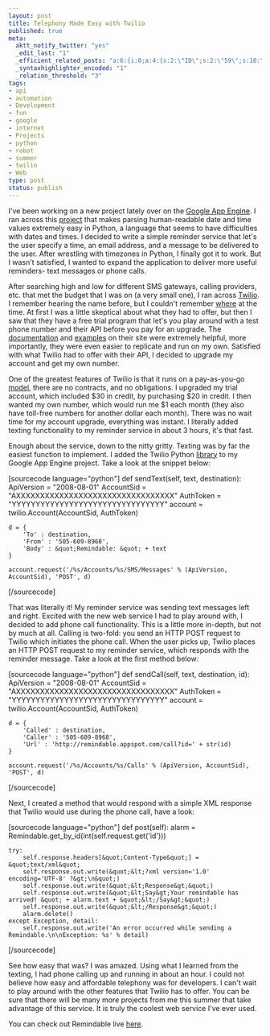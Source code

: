 ```yaml
--- 
layout: post
title: Telephony Made Easy with Twilio
published: true
meta: 
  aktt_notify_twitter: "yes"
  _edit_last: "1"
  _efficient_related_posts: "a:6:{i:0;a:4:{s:2:\"ID\";s:2:\"59\";s:10:\"post_title\";s:48:\"How To Geolocate Users by IP Address or Zip Code\";s:7:\"matches\";s:1:\"5\";s:9:\"permalink\";s:80:\"http://mbmccormick.com/2010/10/how-to-geolocate-users-by-ip-address-or-zip-code/\";}i:1;a:4:{s:2:\"ID\";s:2:\"75\";s:10:\"post_title\";s:63:\"Reading Phone Numbers, Access Codes with Twilio's Speech Engine\";s:7:\"matches\";s:1:\"4\";s:9:\"permalink\";s:93:\"http://mbmccormick.com/2010/12/reading-phone-numbers-access-codes-with-twilios-speech-engine/\";}i:2;a:4:{s:2:\"ID\";s:2:\"14\";s:10:\"post_title\";s:48:\"Creating a Twitter Robot using Google App Engine\";s:7:\"matches\";s:1:\"4\";s:9:\"permalink\";s:79:\"http://mbmccormick.com/2010/03/creating-a-twitter-robot-with-google-app-engine/\";}i:3;a:4:{s:2:\"ID\";s:3:\"145\";s:10:\"post_title\";s:50:\"Early Look at Mojito: Mint.com for Windows Phone 7\";s:7:\"matches\";s:1:\"3\";s:9:\"permalink\";s:81:\"http://mbmccormick.com/2011/08/early-look-at-mojito-mint-com-for-windows-phone-7/\";}i:4;a:4:{s:2:\"ID\";s:3:\"142\";s:10:\"post_title\";s:48:\"Optical Character Recognition on Windows Phone 7\";s:7:\"matches\";s:1:\"3\";s:9:\"permalink\";s:84:\"http://mbmccormick.com/2011/08/optical-character-recognition-ocr-on-windows-phone-7/\";}i:5;a:4:{s:2:\"ID\";s:2:\"87\";s:10:\"post_title\";s:55:\"How I Launched 4sqtransit in Two Weeks on Windows Azure\";s:7:\"matches\";s:1:\"3\";s:9:\"permalink\";s:87:\"http://mbmccormick.com/2011/04/how-i-launched-4sqtransit-in-two-weeks-on-windows-azure/\";}}"
  _syntaxhighlighter_encoded: "1"
  _relation_threshold: "3"
tags: 
- api
- automation
- Development
- fun
- google
- internet
- Projects
- python
- robot
- summer
- twilio
- Web
type: post
status: publish
---
```

I've been working on a new project lately over on the <a href="http://code.google.com/appengine/" target="_blank">Google App Engine</a>. I ran across this <a href="http://code.google.com/p/parsedatetime/" target="_blank">project</a> that makes parsing human-readable date and time values extremely easy in Python, a language that seems to have difficulties with dates and times. I decided to write a simple reminder service that let's the user specify a time, an email address, and a message to be delivered to the user. After wrestling with timezones in Python, I finally got it to work. But I wasn't satisfied, I wanted to expand the application to deliver more useful reminders- text messages or phone calls.

After searching high and low for different SMS gateways, calling providers, etc. that met the budget that I was on (a very small one), I ran across <a href="http://www.twilio.com/" target="_blank">Twilio</a>. I remember hearing the name before, but I couldn't remember <a href="http://techcrunch.com/2010/02/09/twilio-sms-api/" target="_blank">where</a> at the time. At first I was a little skeptical about what they had to offer, but then I saw that they have a free trial program that let's you play around with a test phone number and their API before you pay for an upgrade. The <a href="http://www.twilio.com/docs/index" target="_blank">documentation</a> and <a href="http://www.twilio.com/docs/howto/" target="_blank">examples</a> on their site were extremely helpful, more importantly, they were even easier to replicate and run on my own. Satisfied with what Twilio had to offer with their API, I decided to upgrade my account and get my own number.

One of the greatest features of Twilio is that it runs on a pay-as-you-go <a href="http://www.twilio.com/pricing-signup" target="_blank">model</a>, there are no contracts, and no obligations. I upgraded my trial account, which included $30 in credit, by purchasing $20 in credit. I then wanted my own number, which would run me $1 each month (they also have toll-free numbers for another dollar each month). There was no wait time for my account upgrade, everything was instant. I literally added texting functionality to my reminder service in about 3 hours, it's that fast.

Enough about the service, down to the nitty gritty. Texting was by far the easiest function to implement. I added the Twilio Python <a href="http://www.twilio.com/docs/libraries/" target="_blank">library</a> to my Google App Engine project. Take a look at the snippet below:

[sourcecode language="python"]
def sendText(self, text, destination):
    ApiVersion = &quot;2008-08-01&quot;
    AccountSid = &quot;AXXXXXXXXXXXXXXXXXXXXXXXXXXXXXXXXX&quot;
    AuthToken = &quot;YYYYYYYYYYYYYYYYYYYYYYYYYYYYYYYY&quot;
    account = twilio.Account(AccountSid, AuthToken)

    d = {
        'To' : destination,
        'From' : '505-609-8968',
        'Body' : &quot;Remindable: &quot; + text
    }

    account.request('/%s/Accounts/%s/SMS/Messages' % (ApiVersion, AccountSid), 'POST', d)
[/sourcecode]

That was literally it! My reminder service was sending text messages left and right. Excited with the new web service I had to play around with, I decided to add phone call functionality. This is a little more in-depth, but not by much at all. Calling is two-fold: you send an HTTP POST request to Twilio which initiates the phone call. When the user picks up, Twilio places an HTTP POST request to my reminder service, which responds with the reminder message. Take a look at the first method below:

[sourcecode language="python"]
def sendCall(self, text, destination, id):
    ApiVersion = &quot;2008-08-01&quot;
    AccountSid = &quot;AXXXXXXXXXXXXXXXXXXXXXXXXXXXXXXXXX&quot;
    AuthToken = &quot;YYYYYYYYYYYYYYYYYYYYYYYYYYYYYYYY&quot;
    account = twilio.Account(AccountSid, AuthToken)

    d = {
        'Called' : destination,
        'Caller' : '505-609-8968',
        'Url' : 'http://remindable.appspot.com/call?id=' + str(id)
    }

    account.request('/%s/Accounts/%s/Calls' % (ApiVersion, AccountSid), 'POST', d)
[/sourcecode]

Next, I created a method that would respond with a simple XML response that Twilio would use during the phone call, have a look:

[sourcecode language="python"]
def post(self):
    alarm = Remindable.get_by_id(int(self.request.get('id')))

    try:
        self.response.headers[&quot;Content-Type&quot;] = &quot;text/xml&quot;
        self.response.out.write(&quot;&lt;?xml version='1.0' encoding='UTF-8' ?&gt;\n&quot;)
        self.response.out.write(&quot;&lt;Response&gt;&quot;)
        self.response.out.write(&quot;&lt;Say&gt;Your remindable has arrived! &quot; + alarm.text + &quot;&lt;/Say&gt;&quot;)
        self.response.out.write(&quot;&lt;/Response&gt;&quot;)
        alarm.delete()
    except Exception, detail:
        self.response.out.write('An error occurred while sending a Remindable.\n\nException: %s' % detail)
[/sourcecode]

See how easy that was? I was amazed. Using what I learned from the texting, I had phone calling up and running in about an hour. I could not believe how easy and affordable telephony was for developers. I can't wait to play around with the other features that Twilio has to offer. You can be sure that there will be many more projects from me this summer that take advantage of this service. It is truly the coolest web service I've ever used.

You can check out Remindable live <a href="http://remindableapp.com/" target="_blank">here</a>.
